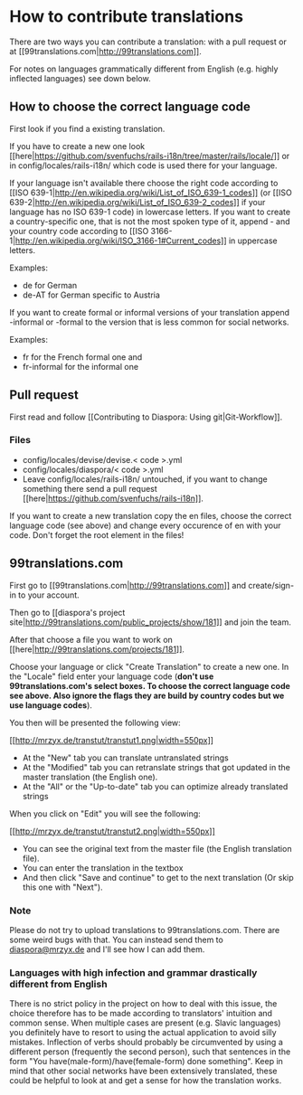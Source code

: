 # How to contribute translations

There are two ways you can contribute a translation: with a pull request or at [[99translations.com|http://99translations.com]].

For notes on languages grammatically different from English (e.g. highly inflected languages) see down below.

## How to choose the correct language code

First look if you find a existing translation.

If you have to create a new one look [[here|https://github.com/svenfuchs/rails-i18n/tree/master/rails/locale/]] or in config/locales/rails-i18n/ which code is used there for your language.

If your language isn't available there choose the right code according to [[ISO 639-1|http://en.wikipedia.org/wiki/List_of_ISO_639-1_codes]] (or [[ISO 639-2|http://en.wikipedia.org/wiki/List_of_ISO_639-2_codes]] if your language has no ISO 639-1 code) in lowercase letters. If you want to create a country-specific one, that is not the most spoken type of it, append - and your country code according to [[ISO 3166-1|http://en.wikipedia.org/wiki/ISO_3166-1#Current_codes]]  in uppercase letters.

Examples:

* de for German
* de-AT for German specific to Austria

If you want to create formal or informal versions of your translation append -informal or -formal to the version that is less common for social networks.

Examples:

* fr for the French formal one and
* fr-informal for the informal one

## Pull request

First read and follow [[Contributing to Diaspora: Using git|Git-Workflow]].

### Files

* config/locales/devise/devise.< code >.yml
* config/locales/diaspora/< code >.yml
* Leave config/locales/rails-i18n/ untouched, if you want to change something there send a pull request [[here|https://github.com/svenfuchs/rails-i18n]].

If you want to create a new translation copy the en files, choose the correct language code (see above) and change every occurence of en with your code. Don't forget the root element in the files!

## 99translations.com

First go to  [[99translations.com|http://99translations.com]] and create/sign-in to your account.

Then go to [[diaspora's project site|http://99translations.com/public_projects/show/181]] and join the team.

After that choose a file you want to work on [[here|http://99translations.com/projects/181]].



Choose your language or click "Create Translation" to create a new one. In the "Locale" field enter your language code (**don't use 99translations.com's select boxes. To choose the correct language code see above. Also ignore the flags they are build by country codes but we use language codes**).

You then will be presented the following view:

[[http://mrzyx.de/transtut/transtut1.png|width=550px]]

* At the "New" tab you can translate untranslated strings
* At the "Modified" tab you can retranslate strings that got updated in the master translation (the English one).
* At the "All" or the "Up-to-date" tab you can optimize already translated strings

When you click on "Edit" you will see the following:

[[http://mrzyx.de/transtut/transtut2.png|width=550px]]

* You can see the original text from the master file (the English translation file).
* You can enter the translation in the textbox
* And then click "Save and continue" to get to the next translation (Or skip this one with "Next").

### Note

Please do not try to upload translations to 99translations.com. There are some weird bugs with that. You can instead send them to diaspora@mrzyx.de and I'll see how I can add them.

### Languages with high infection and grammar drastically different from English

There is no strict policy in the project on how to deal with this issue, the choice therefore has to be made according to translators' intuition and common sense. When multiple cases are present (e.g. Slavic languages) you definitely have to resort to using the actual application to avoid silly mistakes. Inflection of verbs should probably be circumvented by using a different person (frequently the second person), such that sentences in the form "You have(male-form)/have(female-form) done something". 
Keep in mind that other social networks have been extensively translated, these could be helpful to look at and get a sense for how the translation works. 